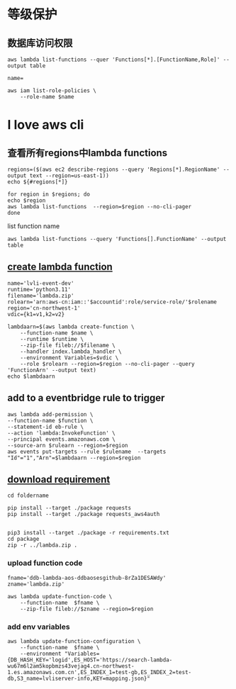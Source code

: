 # 等级保护
## 数据库访问权限
```
aws lambda list-functions --quer 'Functions[*].[FunctionName,Role]' --output table
```

```
name=
```
```
aws iam list-role-policies \                                      
    --role-name $name
```

# I love aws cli





## 查看所有regions中lambda functions
```
regions=($(aws ec2 describe-regions --query 'Regions[*].RegionName' --output text --region=us-east-1))
echo ${#regions[*]}
```

```
for region in $regions; do
echo $region
aws lambda list-functions  --region=$region --no-cli-pager
done
```
list function name
```
aws lambda list-functions --query 'Functions[].FunctionName' --output table
```
## [create lambda function](https://docs.aws.amazon.com/cli/latest/reference/lambda/create-function.html)
```
name='lvli-event-dev'
runtime='python3.11'
filename='lambda.zip'
rolearn='arn:aws-cn:iam::'$accountid':role/service-role/'$rolename
region='cn-northwest-1'
vdic={k1=v1,k2=v2}
```

```
lambdaarn=$(aws lambda create-function \
    --function-name $name \
    --runtime $runtime \
    --zip-file fileb://$filename \
    --handler index.lambda_handler \
    --environment Variables=$vdic \
    --role $rolearn --region=$region --no-cli-pager --query 'FunctionArn' --output text)
echo $lambdaarn
```
## add to a eventbridge rule to trigger
```
aws lambda add-permission \
--function-name $function \
--statement-id eb-rule \
--action 'lambda:InvokeFunction' \
--principal events.amazonaws.com \
--source-arn $rulearn --region=$region
aws events put-targets --rule $rulename  --targets "Id"="1","Arn"=$lambdaarn --region=$region
```
## [download requirement](https://docs.aws.amazon.com/opensearch-service/latest/developerguide/integrations.html#integrations-s3-lambda-deployment-package)
```
cd foldername

pip install --target ./package requests
pip install --target ./package requests_aws4auth
```

```

pip3 install --target ./package -r requirements.txt
cd package
zip -r ../lambda.zip .
```
### upload function code
```
fname='ddb-lambda-aos-ddbaosesgithub-8rZa1DESAWdy'
zname='lambda.zip'
```
```
aws lambda update-function-code \
    --function-name  $fname \
    --zip-file fileb://$zname --region=$region

```
### add env variables
```
aws lambda update-function-configuration \
    --function-name  $fname \
    --environment "Variables={DB_HASH_KEY='logid',ES_HOST='https://search-lambda-wu67m6l2am5kopbmzs43vejag4.cn-northwest-1.es.amazonaws.com.cn',ES_INDEX_1=test-gb,ES_INDEX_2=test-db,S3_name=lvliserver-info,KEY=mapping.json}"
   
```

